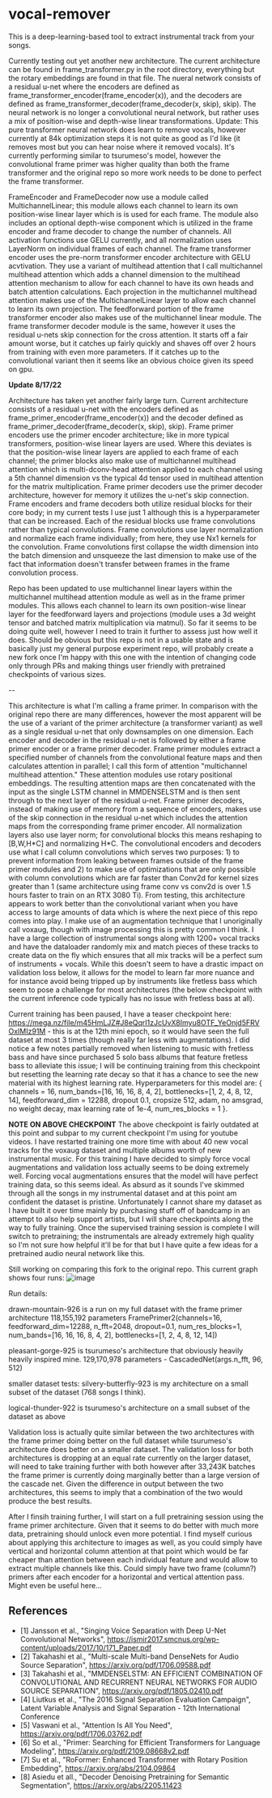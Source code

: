 # vocal-remover

This is a deep-learning-based tool to extract instrumental track from your songs.

Currently testing out yet another new architecture. The current architecture can be found in frame_transformer.py in the root directory, everything but the rotary embeddings are found in that file. The nueral network consists of a residual u-net where the encoders are defined as frame_transformer_encoder(frame_encoder(x)), and the decoders are defined as frame_transformer_decoder(frame_decoder(x, skip), skip). The neural network is no longer a convolutional neural network, but rather uses a mix of position-wise and depth-wise linear transformations. Update: This pure transformer neural network does learn to remove vocals, however currently at 84k optimization steps it is not quite as good as I'd like (it removes most but you can hear noise where it removed vocals). It's currently performing similar to tsurumeso's model, however the convolutional frame primer was higher quality than both the frame transformer and the original repo so more work needs to be done to perfect the frame transformer.

FrameEncoder and FrameDecoder now use a module called MultichannelLinear; this module allows each channel to learn its own position-wise linear layer which is is used for each frame. The module also includes an optional depth-wise component which is utilized in the frame encoder and frame decoder to change the number of channels. All activation functions use GELU currently, and all normalization uses LayerNorm on individual frames of each channel. The frame transformer encoder uses the pre-norm transformer encoder architecture with GELU acvtivation. They use a variant of multihead attention that I call multichannel multihead attention which adds a channel dimension to the multihead attention mechanism to allow for each channel to have its own heads and batch attention calculations. Each projection in the multichannel multihead attention makes use of the MultichannelLinear layer to allow each channel to learn its own projection. The feedforward portion of the frame transformer encoder also makes use of the multichannel linear module. The frame transformer decoder module is the same, however it uses the residual u-nets skip connection for the cross attention. It starts off a fair amount worse, but it catches up fairly quickly and shaves off over 2 hours from training with even more parameters. If it catches up to the convolutional variant then it seems like an obvious choice given its speed on gpu.

**Update 8/17/22**

Architecture has taken yet another fairly large turn. Current architecture consists of a residual u-net with the encoders defined as frame_primer_encoder(frame_encoder(x)) and the decoder defined as frame_primer_decoder(frame_decoder(x, skip), skip). Frame primer encoders use the primer encoder architecture; like in more typical transformers, position-wise linear layers are used. Where this deviates is that the position-wise linear layers are applied to each frame of each channel; the primer blocks also make use of multichannel multihead attention which is multi-dconv-head attention applied to each channel using a 5th channel dimension vs the typical 4d tensor used in multihead attention for the matrix multiplication. Frame primer decoders use the primer decoder architecture, however for memory it utilizes the u-net's skip connection. Frame encoders and frame decoders both utilize residual blocks for their core body; in my current tests I use just 1 although this is a hyperparameter that can be increased. Each of the residual blocks use frame convolutions rather than typical convolutions. Frame convolutions use layer normalization and normalize each frame individually; from here, they use Nx1 kernels for the convolution. Frame convolutions first collapse the width dimension into the batch dimension and unsqueeze the last dimension to make use of the fact that information doesn't transfer between frames in the frame convolution process.

Repo has been updated to use multichannel linear layers within the multichannel multihead attention module as well as in the frame primer modules. This allows each channel to learn its own position-wise linear layer for the feedforward layers and projections (module uses a 3d weight tensor and batched matrix multiplication via matmul). So far it seems to be doing quite well, however I need to train it further to assess just how well it does. Should be obvious but this repo is not in a usable state and is basically just my general purpose experiment repo, will probably create a new fork once I'm happy with this one with the intention of changing code only through PRs and making things user friendly with pretrained checkpoints of various sizes.

--

This architecture is what I'm calling a frame primer. In comparison with the original repo there are many differences, however the most apparent will be the use of a variant of the primer architecture (a transformer variant) as well as a single residual u-net that only downsamples on one dimension. Each encoder and decoder in the residual u-net is followed by either a frame primer encoder or a frame primer decoder. Frame primer modules extract a specified number of channels from the convolutional feature maps and then calculates attention in parallel; I call this form of attention "multichannel multihead attention." These attention modules use rotary positional embeddings. The resulting attention maps are then concatenated with the input as the single LSTM channel in MMDENSELSTM and is then sent through to the next layer of the residual u-net. Frame primer decoders, instead of making use of memory from a sequence of encoders, makes use of the skip connection in the residual u-net which includes the attention maps from the corresponding frame primer encoder. All normalization layers also use layer norm; for convolutional blocks this means reshaping to [B,W,H\*C] and normalizing H\*C. The convolutional encoders and decoders use what I call column convolutions which serves two purposes: 1) to prevent information from leaking between frames outside of the frame primer modules and 2) to make use of optimizations that are only possible with column convolutions which are far faster than Conv2d for kernel sizes greater than 1 (same architecture using frame conv vs conv2d is over 1.5 hours faster to train on an RTX 3080 Ti). From testing, this architecture appears to work better than the convolutional variant when you have access to large amounts of data which is where the next piece of this repo comes into play. I make use of an augmentation technique that I unoriginally call voxaug, though with image processing this is pretty common I think. I have a large collection of instrumental songs along with 1200+ vocal tracks and have the dataloader randomly mix and match pieces of these tracks to create data on the fly which ensures that all mix tracks will be a perfect sum of instruments + vocals. While this doesn't seem to have a drastic impact on validation loss below, it allows for the model to learn far more nuance and for instance avoid being tripped up by instruments like fretless bass which seem to pose a challenge for most architectures (the below checkpoint with the current inference code typically has no issue with fretless bass at all).

Current training has been paused, I have a teaser checkpoint here: https://mega.nz/file/m45HmLJZ#J8eQqrI1zJcUvX8Imyu8OTF_YeOnjd5FRVOxIMIz91M - this is at the 12th mini epoch, so it would have seen the full dataset at most 3 times (though really far less with augmentations). I did notice a few notes partially removed when listening to music with fretless bass and have since purchased 5 solo bass albums that feature fretless bass to alleviate this issue; I will be continuing training from this checkpoint but resetting the learning rate decay so that it has a chance to see the new material with its highest learning rate. Hyperparameters for this model are: { channels = 16, num_bands=[16, 16, 16, 8, 4, 2], bottlenecks=[1, 2, 4, 8, 12, 14], feedforward_dim = 12288, dropout 0.1, cropsize 512, adam, no amsgrad, no weight decay, max learning rate of 1e-4, num_res_blocks = 1 }.

**NOTE ON ABOVE CHECKPOINT** 
The above checkpoint is fairly outdated at this point and subpar to my current checkpoint I'm using for youtube videos. I have restarted training one more time with about 40 new vocal tracks for the voxaug dataset and multiple albums worth of new instrumental music. For this training I have decided to simply force vocal augmentations and validation loss actually seems to be doing extremely well. Forcing vocal augmentations ensures that the model will have perfect training data, so this seems ideal. As absurd as it sounds I've skimmed through all the songs in my instrumental dataset and at this point am confident the dataset is pristine. Unfortunately I cannot share my dataset as I have built it over time mainly by purchasing stuff off of bandcamp in an attempt to also help support artists, but I will share checkpoints along the way to fully training. Once the supervised training session is complete I will switch to pretraining; the instrumentals are already extremely high quality so I'm not sure how helpful it'll be for that but I have quite a few ideas for a pretrained audio neural network like this.

Still working on comparing this fork to the original repo. This current graph shows four runs: ![image](https://user-images.githubusercontent.com/30326384/183276706-242271c0-b519-4349-9d71-1cbaa10d2589.png)

Run details:

drawn-mountain-926 is a run on my full dataset with the frame primer architecture 118,155,192 parameters FramePrimer2(channels=16, feedforward_dim=12288, n_fft=2048, dropout=0.1, num_res_blocks=1, num_bands=[16, 16, 16, 8, 4, 2], bottlenecks=[1, 2, 4, 8, 12, 14])

pleasant-gorge-925 is tsurumeso's architecture that obviously heavily heavily inspired mine. 129,170,978 parameters - CascadedNet(args.n_fft, 96, 512)

smaller dataset tests:
silvery-butterfly-923 is my architecture on a small subset of the dataset (768 songs I think).

logical-thunder-922 is tsurumeso's architecture on a small subset of the dataset as above

Validation loss is actually quite similar between the two architectures with the frame primer doing better on the full dataset while tsurumeso's architecture does better on a smaller dataset. The validation loss for both architectures is dropping at an equal rate currently on the larger dataset, will need to take training further with both however after 33,243K batches the frame primer is currently doing marginally better than a large version of the cascade net. Given the difference in output between the two architectures, this seems to imply that a combination of the two would produce the best results.

After I finsih training further, I will start on a full pretraining session using the frame primer architecture. Given that it seems to do better with much more data, pretraining should unlock even more potential. I find myself curious about applying this architecture to images as well, as you could simply have vertical and horizontal column attention at that point which would be far cheaper than attention between each individual feature and would allow to extract multiple channels like this. Could simply have two frame (column?) primers after each encoder for a horizontal and vertical attention pass. Might even be useful here...

## References
- [1] Jansson et al., "Singing Voice Separation with Deep U-Net Convolutional Networks", https://ismir2017.smcnus.org/wp-content/uploads/2017/10/171_Paper.pdf
- [2] Takahashi et al., "Multi-scale Multi-band DenseNets for Audio Source Separation", https://arxiv.org/pdf/1706.09588.pdf
- [3] Takahashi et al., "MMDENSELSTM: AN EFFICIENT COMBINATION OF CONVOLUTIONAL AND RECURRENT NEURAL NETWORKS FOR AUDIO SOURCE SEPARATION", https://arxiv.org/pdf/1805.02410.pdf
- [4] Liutkus et al., "The 2016 Signal Separation Evaluation Campaign", Latent Variable Analysis and Signal Separation - 12th International Conference
- [5] Vaswani et al., "Attention Is All You Need", https://arxiv.org/pdf/1706.03762.pdf
- [6] So et al., "Primer: Searching for Efficient Transformers for Language Modeling", https://arxiv.org/pdf/2109.08668v2.pdf
- [7] Su et al., "RoFormer: Enhanced Transformer with Rotary Position Embedding", https://arxiv.org/abs/2104.09864
- [8] Asiedu et all., "Decoder Denoising Pretraining for Semantic Segmentation", https://arxiv.org/abs/2205.11423
